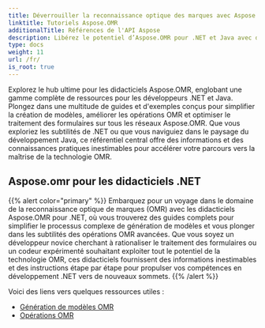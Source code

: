 ```yaml
---
title: Déverrouiller la reconnaissance optique des marques avec Aspose.OMR
linktitle: Tutoriels Aspose.OMR
additionalTitle: Références de l'API Aspose
description: Libérez le potentiel d’Aspose.OMR pour .NET et Java avec des didacticiels complets. Simplifiez la création de modèles et améliorez les opérations OMR sans effort.
type: docs
weight: 11
url: /fr/
is_root: true
---
```


Explorez le hub ultime pour les didacticiels Aspose.OMR, englobant une gamme complète de ressources pour les développeurs .NET et Java. Plongez dans une multitude de guides et d'exemples conçus pour simplifier la création de modèles, améliorer les opérations OMR et optimiser le traitement des formulaires sur tous les réseaux Aspose.OMR. Que vous exploriez les subtilités de .NET ou que vous naviguiez dans le paysage du développement Java, ce référentiel central offre des informations et des connaissances pratiques inestimables pour accélérer votre parcours vers la maîtrise de la technologie OMR.

## Aspose.omr pour les didacticiels .NET
{{% alert color="primary" %}}
Embarquez pour un voyage dans le domaine de la reconnaissance optique de marques (OMR) avec les didacticiels Aspose.OMR pour .NET, où vous trouverez des guides complets pour simplifier le processus complexe de génération de modèles et vous plonger dans les subtilités des opérations OMR avancées. Que vous soyez un développeur novice cherchant à rationaliser le traitement des formulaires ou un codeur expérimenté souhaitant exploiter tout le potentiel de la technologie OMR, ces didacticiels fournissent des informations inestimables et des instructions étape par étape pour propulser vos compétences en développement .NET vers de nouveaux sommets.
{{% /alert %}}

Voici des liens vers quelques ressources utiles :
 
- [Génération de modèles OMR](./net/omr-template-generation/)
- [Opérations OMR](./net/omr-operations/)